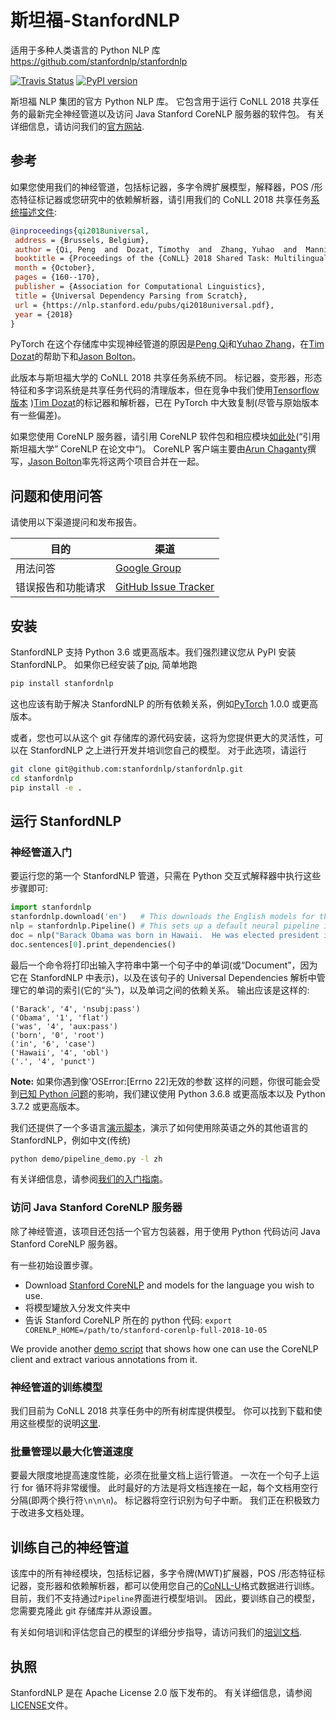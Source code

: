 # 斯坦福-StanfordNLP

适用于多种人类语言的 Python NLP 库 <https://github.com/stanfordnlp/stanfordnlp>

[![Travis Status](https://travis-ci.com/stanfordnlp/stanfordnlp.svg?token=RPNzRzNDQRoq2x3J2juj&branch=master)](https://travis-ci.com/stanfordnlp/stanfordnlp)
[![PyPI version](https://img.shields.io/pypi/v/stanfordnlp.svg?colorB=blue)](https://pypi.org/project/stanfordnlp/)

斯坦福 NLP 集团的官方 Python NLP 库。 它包含用于运行 CoNLL 2018 共享任务的最新完全神经管道以及访问 Java Stanford CoreNLP 服务器的软件包。 有关详细信息，请访问我们的[官方网站](https://stanfordnlp.github.io/stanfordnlp/).

## 参考

如果您使用我们的神经管道，包括标记器，多字令牌扩展模型，解释器，POS /形态特征标记器或您研究中的依赖解析器，请引用我们的 CoNLL 2018 共享任务[系统描述文件](https://nlp.stanford.edu/pubs/qi2018universal.pdf):

```bibtex
@inproceedings{qi2018universal,
 address = {Brussels, Belgium},
 author = {Qi, Peng  and  Dozat, Timothy  and  Zhang, Yuhao  and  Manning, Christopher D.},
 booktitle = {Proceedings of the {CoNLL} 2018 Shared Task: Multilingual Parsing from Raw Text to Universal Dependencies},
 month = {October},
 pages = {160--170},
 publisher = {Association for Computational Linguistics},
 title = {Universal Dependency Parsing from Scratch},
 url = {https://nlp.stanford.edu/pubs/qi2018universal.pdf},
 year = {2018}
}
```

PyTorch 在这个存储库中实现神经管道的原因是[Peng Qi](http://qipeng.me)和[Yuhao Zhang](http://yuhao.im)，在[Tim Dozat](https://web.stanford.edu/~tdozat/)的帮助下和[Jason Bolton](mailto:jebolton@stanford.edu)。

此版本与斯坦福大学的 CoNLL 2018 共享任务系统不同。
标记器，变形器，形态特征和多字词系统是共享任务代码的清理版本，但在竞争中我们使用[Tensorflow 版本](https://github.com/tdozat/Parser-v3) )[Tim Dozat](https://web.stanford.edu/~tdozat/)的标记器和解析器，已在 PyTorch 中大致复制(尽管与原始版本有一些偏差)。

如果您使用 CoreNLP 服务器，请引用 CoreNLP 软件包和相应模块[如此处](https://stanfordnlp.github.io/CoreNLP/#citing-stanford-corenlp-in-papers)(“引用斯坦福大学” CoreNLP 在论文中“)。
CoreNLP 客户端主要由[Arun Chaganty](http://arun.chagantys.org/)撰写，[Jason Bolton](mailto:jebolton@stanford.edu)率先将这两个项目合并在一起。

## 问题和使用问答

请使用以下渠道提问和发布报告。

| 目的               | 渠道                                                                      |
| ------------------ | ------------------------------------------------------------------------- |
| 用法问答           | [Google Group](https://groups.google.com/forum/#!forum/stanfordnlp)       |
| 错误报告和功能请求 | [GitHub Issue Tracker](https://github.com/stanfordnlp/stanfordnlp/issues) |

## 安装

StanfordNLP 支持 Python 3.6 或更高版本。我们强烈建议您从 PyPI 安装 StanfordNLP。 如果你已经安装了[pip](https://pip.pypa.io/en/stable/installing/), 简单地跑

```bash
pip install stanfordnlp
```

这也应该有助于解决 StanfordNLP 的所有依赖关系，例如[PyTorch](https://pytorch.org/) 1.0.0 或更高版本。

或者，您也可以从这个 git 存储库的源代码安装，这将为您提供更大的灵活性，可以在 StanfordNLP 之上进行开发并培训您自己的模型。
对于此选项，请运行

```bash
git clone git@github.com:stanfordnlp/stanfordnlp.git
cd stanfordnlp
pip install -e .
```

## 运行 StanfordNLP

### 神经管道入门

要运行您的第一个 StanfordNLP 管道，只需在 Python 交互式解释器中执行这些步骤即可:

```python
import stanfordnlp
stanfordnlp.download('en')   # This downloads the English models for the neural pipeline
nlp = stanfordnlp.Pipeline() # This sets up a default neural pipeline in English
doc = nlp("Barack Obama was born in Hawaii.  He was elected president in 2008.")
doc.sentences[0].print_dependencies()
```

最后一个命令将打印出输入字符串中第一个句子中的单词(或“Document”，因为它在 StanfordNLP 中表示)，以及在该句子的 Universal Dependencies 解析中管理它的单词的索引(它的“头”)，以及单词之间的依赖关系。
输出应该是这样的:

```
('Barack', '4', 'nsubj:pass')
('Obama', '1', 'flat')
('was', '4', 'aux:pass')
('born', '0', 'root')
('in', '6', 'case')
('Hawaii', '4', 'obl')
('.', '4', 'punct')
```

**Note:** 如果你遇到像'OSError:[Errno 22]无效的参数`这样的问题，你很可能会受到[已知 Python 问题](https://bugs.python.org/issue24658)的影响，我们建议使用 Python 3.6.8 或更高版本以及 Python 3.7.2 或更高版本。

我们还提供了一个多语言[演示脚本](https://github.com/stanfordnlp/stanfordnlp/blob/master/demo/pipeline_demo.py)，演示了如何使用除英语之外的其他语言的 StanfordNLP，例如中文(传统)

```bash
python demo/pipeline_demo.py -l zh
```

有关详细信息，请参阅[我们的入门指南](https://stanfordnlp.github.io/stanfordnlp/installation_download.html#getting-started)。

### 访问 Java Stanford CoreNLP 服务器

除了神经管道，该项目还包括一个官方包装器，用于使用 Python 代码访问 Java Stanford CoreNLP 服务器。

有一些初始设置步骤。

- Download [Stanford CoreNLP](https://stanfordnlp.github.io/CoreNLP/) and models for the language you wish to use.
- 将模型罐放入分发文件夹中
- 告诉 Stanford CoreNLP 所在的 python 代码: `export CORENLP_HOME=/path/to/stanford-corenlp-full-2018-10-05`

We provide another [demo script](https://github.com/stanfordnlp/stanfordnlp/blob/master/demo/corenlp.py) that shows how one can use the CoreNLP client and extract various annotations from it.

### 神经管道的训练模型

我们目前为 CoNLL 2018 共享任务中的所有树库提供模型。 你可以找到下载和使用这些模型的说明[这里](https://stanfordnlp.github.io/stanfordnlp/installation_download.html#models-for-human-languages).

### 批量管理以最大化管道速度

要最大限度地提高速度性能，必须在批量文档上运行管道。
一次在一个句子上运行 for 循环将非常缓慢。
此时最好的方法是将文档连接在一起，每个文档用空行分隔(即两个换行符`\n\n\n`)。
标记器将空行识别为句子中断。
我们正在积极致力于改进多文档处理。

## 训练自己的神经管道

该库中的所有神经模块，包括标记器，多字令牌(MWT)扩展器，POS /形态特征标记器，变形器和依赖解析器，都可以使用您自己的[CoNLL-U](https://universaldependencies.org/format.html)格式数据进行训练。
目前，我们不支持通过`Pipeline`界面进行模型培训。
因此，要训练自己的模型，您需要克隆此 git 存储库并从源设置。

有关如何培训和评估您自己的模型的详细分步指导，请访问我们的[培训文档](https://stanfordnlp.github.io/stanfordnlp/training.html).

## 执照

StanfordNLP 是在 Apache License 2.0 版下发布的。
有关详细信息，请参阅[LICENSE](https://github.com/stanfordnlp/stanfordnlp/blob/master/LICENSE)文件。

